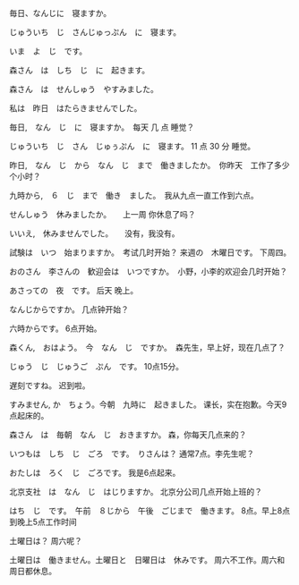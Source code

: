 毎日、なんじに　寝ますか。

じゅういち　じ　さんじゅっぷん　に　寝ます。

いま　よ　じ　です。

森さん　は　しち　じ　に　起きます。

森さん　は　せんしゅう　やすみました。

私は　昨日　はたらきませんでした。

毎日,　なん　じ　に　寝ますか。　每天 几 点 睡觉？

じゅういち　じ　さん　じゅぅぷん　に　寝ます。 11 点 30 分 睡觉。

昨日,　なん　じ　から　なん　じ　まで　働きましたか。　你昨天　工作了多少个小时？

九時から,　６　じ　まで　働き　ました。　我从九点一直工作到六点。


せんしゅう　休みましたか。　　上一周 你休息了吗？

いいえ,　休みませんでした。　　没有，我没有。

試験は　いつ　始まりますか。　考试几时开始？
来週の　木曜日です。    下周四。

おのさん　李さんの　歓迎会は　いつですか。　小野，小李的欢迎会几时开始？

あさっての　夜　です。 后天 晚上。

なんじからですか。 几点钟开始？

六時からです。 6点开始。

森くん,　おはよう。　今　なん　じ　ですか。　森先生，早上好，现在几点了？

じゅう　じ　じゅうご　ぷん　です。  10点15分。

遅刻ですね。    迟到啦。

すみません, か　ちょう。今朝　九時に　起きました。 课长，实在抱歉。今天9点起床的。

森さん　は　毎朝　なん　じ　おきますか。    森，你每天几点来的？

いつもは　しち　じ　ごろ　です。　りさんは？ 通常7点。李先生呢？

おたしは　ろく　じ　ごろです。  我是6点起来。

北京支社　は　なん　じ　はじりますか。 北京分公司几点开始上班的？

はち　じ　です。　午前　８じから　午後　ごじまで　働きます。 8点。早上8点到晚上5点工作时间

土曜日は？ 周六呢？

土曜日は　働きません。土曜日と　日曜日は　休みです。 周六不工作。周六和周日都休息。 